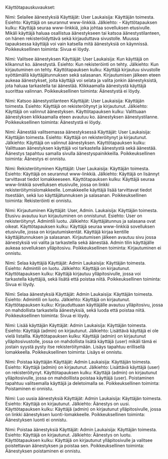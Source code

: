 Käyttötapauskuvaukset:

Nimi: Selailee äänestyksiä
Käyttäjät: User
Laukaisija: Käyttäjän toimesta.
Esiehto: Käyttäjä on seurannut www-linkkiä.
Jälkiehto: -
Käyttötapauksen kulku: Käyttäjä seuraa www-linkkiä, joka johtaa sovelluksen etusivulle. Mikäli käyttäjä haluaa osallistua äänestykseen tai katsoa äänestystilanteen, on hänen rekisteröidyttävä sekä kirjauduttava sivustolle. Muussa tapauksessa käyttäjä voi vain katsella mitä äänestyksiä on käynnissä.
Poikkeuksellinen toiminta: Sivua ei löydy.

Nimi: Valitsee äänestyksen
Käyttäjät: User
Laukaisija: Kun käyttäjä on klikannut ko. äänestystä.
Esiehto: Kun rekisteröinti on tehty.
Jälkiehto: Kun kirjautuminen on tehty.
Käyttötapauksen kulku: Käyttäjä kirjautuu sivustolle syöttämällä käyttäjätunnuksen sekä salasanan. Kirjautumisen jälkeen eteen aukeaa äänestykset, joita käyttäjä voi selata ja valita jonkin äänestyksistä, jota haluaa tarkastella tai äänestää. Klikkaamalla äänestystä käyttäjä suorittaa valinnan.
Poikkeuksellinen toiminta: Äänestystä ei löydy.

Nimi: Katsoo äänestystilanteen
Käyttäjät: User
Laukaisija: Käyttäjän toimesta.
Esiehto: Käyttäjä on rekisteröitynyt ja kirjautunut.
Jälkiehto: Käyttäjä on valinnut äänestyksen.
Käyttötapauksen kulku: Valittuaan äänestyksen klikkaamalla eteen avautuu ko. äänestyksen äänestystilanne.
Poikkeuksellinen toiminta: Äänestystä ei löydy.

Nimi: Äänestää valitsemassa äänestyksessä
Käyttäjät: User
Laukaisija: Käyttäjän toimesta.
Esiehto: Käyttäjä on rekisteröitynyt ja kirjautunut.
Jälkiehto: Käyttäjä on valinnut äänestyksen.
Käyttötapauksen kulku: Valittuaan äänestyksen käyttäjä voi tarkastella äänestystä sekä äänestää. Äänestys tapahtuu samalla sivulla äänestyspainikkeilla.
Poikkeuksellinen toiminta: Äänestys ei onnistu. 

Nimi: Rekisteröityminen
Käyttäjät: User 
Laukaisija: Käyttäjän toimesta.
Esiehto: Käyttäjä on seurannut www-linkkiä.
Jälkiehto: Käyttäjä on lisännyt tarvittavat tiedot lomakkeeseen. 
Käyttötapauksen kulku: Käyttäjä seuraa www-linkkiä sovelluksen etusivulle, jossa on linkki rekisteröitymislomakkeelle. Lomakkeelle käyttäjä lisää tarvittavat tiedot itsestään, sekä luo käyttäjätunnuksen ja salasanan.
Poikkeuksellinen toiminta: Rekisteröinti ei onnistu.

Nimi: Kirjautuminen
Käyttäjät: User, Admin.
Laukaisija: Käyttäjän toimesta. Etusivu avautuu kun kirjautuminen on onnistunut.
Esiehto: User on rekisteröitynyt. Admintili luotu.
Jälkiehto: Käyttäjätunnus ja salasana ovat oikeat.
Käyttötapauksen kulku: Käyttäjä seuraa www-linkkiä sovelluksen etusivulle, jossa on kirjautumiskentät. Käyttäjä kirjaa kentille käyttäjätunnuksen ja salasanan. Kirjautumisen jälkeen avautuu sivu jossa äänestyksiä voi valita ja tarkastella sekä äänestää. Admin tilin käyttäjälle aukeaa sovelluksen ylläpitosivu.
Poikkeuksellinen toiminta: Kirjautuminen ei onnistu.

Nimi: Selaa käyttäjiä
Käyttäjät: Admin
Laukaisija: Käyttäjän toimesta.
Esiehto: Admintili on luotu.
Jälkiehto: Käyttäjä on kirjautunut. 
Käyttötapauksen kulku: Käyttäjä kirjautuu ylläpitosivulle, jossa voi tarkastella käyttäjiä, sekä lisätä että poistaa niitä.
Poikkeuksellinen toiminta: Sivua ei löydy.

Nimi: Selaa äänestyksiä
Käyttäjät: Admin
Laukaisija: Käyttäjän toimesta. 
Esiehto: Admintili on luotu.
Jälkiehto: Käyttäjä on kirjautunut.
Käyttötapauksen kulku: Kirjauduttuaan käyttäjälle avautuu ylläpitosivu, jossa on mahdollista tarkastella äänestyksiä, sekä luoda että poistaa niitä. 
Poikkeuksellinen toiminta: Sivua ei löydy.

Nimi: Lisää käyttäjän
Käyttäjät: Admin
Laukaisija: Käyttäjän toimesta.
Esiehto: Käyttäjä (admin) on kirjautunut.
Jälkiehto: Lisättävä käyttäjä ei ole vielä listallla.
Käyttötapauksen kulku: Käyttäjä (admin) on kirjautunut ylläpitosivustolle, jossa on mahdollista lisätä käyttäjä (user) mikäli tämä ei jostain syystä pysty itse rekisteröitymään. Lisäys tapahtuu erillisellä lomakkeella.
Poikkeuksellinen toiminta: Lisäys ei onnistu.

Nimi: Poistaa käyttäjän
Käyttäjät: Admin
Laukaisija: Käyttäjän toimesta.
Esiehto: Käyttäjä (admin) on kirjautunut.
Jälkiehto: Lisättävä käyttäjä (user) on rekisteröitynyt.
Käyttötapauksen kulku: Käyttäjä (admin) on kirjautunut ylläpitosivulle, jossa on mahdolllista poistaa käyttäjä (user). Poistaminen tapahtuu valitsemalla käyttäjä ja deletoimalla se.
Poikkeuksellinen toiminta: Poistaminen ei onnistu.

Nimi: Luo uusia äänestyksiä
Käyttäjät: Admin
Laukaisija: Käyttäjän toimesta.
Esiehto: Käyttäjä on kirjautunut.
Jälkiehto: Äänestys on uusi.
Käyttötapauksen kulku: Käyttäjä (admin) on kirjautunut ylläpitosivulle, jossa on linkki äänestyksen luonti-lomakkeelle.
Poikkeuksellinen toiminta: Äänestyksen luonti ei onnistu.

Nimi: Poistaa äänestyksiä
Käyttäjät: Admin
Laukaisija: Käyttäjän toimesta.
Esiehto: Käyttäjä on kirjautunut.
Jälkiehto: Äänestys on luotu.
Käyttötapauksen kulku: Käyttäjä on kirjautunut ylläpitosivulle ja valitsee poistettavan äänestyksen ja poistaa sen. 
Poikkeuksellinen toiminta: Äänestyksen poistaminen ei onnistu.